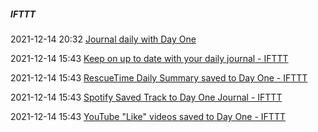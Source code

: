 #####  IFTTT

2021-12-14 20:32 [Journal daily with Day One](https://ifttt.com/explore/Journal_with_Day_One)

2021-12-14 15:43 [Keep on up to date with your daily journal - IFTTT](https://ifttt.com/applets/thZEcMSH-keep-on-up-to-date-with-your-daily-journal)

2021-12-14 15:43 [RescueTime Daily Summary saved to Day One - IFTTT](https://ifttt.com/applets/DPBEDyXk-rescuetime-daily-summary-saved-to-day-one)

2021-12-14 15:43 [Spotify Saved Track to Day One Journal - IFTTT](https://ifttt.com/applets/rbHx6kmG-spotify-saved-track-to-day-one-journal)

2021-12-14 15:43 [YouTube &quot;Like&quot; videos saved to Day One - IFTTT](https://ifttt.com/applets/AtLSjzCS-youtube-like-videos-saved-to-day-one)



